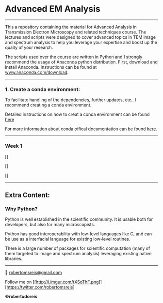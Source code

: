 # Advanced EM Analysis
----------------------

This a repository containing the material for Advanced Analysis in Transmission Electron Microscopy and related techniques course. The lectures and scripts were designed to cover advanced topics in TEM image and spectrum analysis to help you leverage your expertise and boost up the quaity of your research.  

The scripts used over the course are written in Python and I strongly recommend the usage of Anaconda python distribution. 
First, download and install Anaconda. Instructions can be found at www.anaconda.com/download.

---------------------
### 1. Create a conda environment:

To facilitate handling of the dependencies, further updates, etc.. I recommend creating a conda environment.

Detailed instructions on how to creat a conda environment can be found [here](https://uoa-eresearch.github.io/eresearch-cookbook/recipe/2014/11/20/conda/)

For more information about conda offical documentation can be found [here](https://conda.io/en/latest/index.html).

----------------
### Week 1
[]

[]

[]

----------------
## Extra Content:

### Why Python?

Python is well established in the scientific community. It is usable both for developers, but also for many microscopists.

Python has good interoperability with low-level languages like C, and can be use as a interfacial language for existing low-level routines.

There is a large number of packages for scientific computation (many of them targeted to image and spectrum analysis) leveraging existing native libraries. 

----------------
:email: robertomsreis@gmail.com

Follow me on [[http://i.imgur.com/tXSoThF.png]][https://twitter.com/robertomsreis]

<b> &copy;robertodoreis </b>
